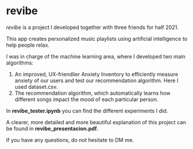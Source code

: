 # revibe

_revibe_ is a project I developed together with three friends for half 2021.

This app creates personalized music playlists using artificial intelligence to help people relax.

I was in charge of the machine learning area, where I developed two main algorithms:

1. An improved, UX-friendlier Anxiety Inventory to efficiently measure anxiety of our users and test our recommendation algorithm. Here I used dataset.csv.
2. The recommendation algorithm, which automatically learns how different songs impact the mood of each particular person.

In **revibe_tester.ipynb** you can find the different experiments I did.

A clearer, more detailed and more beautiful explanation of this project can be found in **revibe_presentacion.pdf**.

If you have any questions, do not hesitate to DM me.
